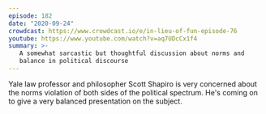 ```yaml
---
episode: 182
date: "2020-09-24"
crowdcast: https://www.crowdcast.io/e/in-lieu-of-fun-episode-76
youtube: https://www.youtube.com/watch?v=aq7UDcCx1f4
summary: >-
   A somewhat sarcastic but thoughtful discussion about norms and
   balance in political discourse
---
```

Yale law professor and philosopher Scott Shapiro is very concerned about the
norms violation of both sides of the political spectrum. He's coming on to give
a very balanced presentation on the subject.
